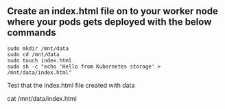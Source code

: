 

## Create an index.html file on to your worker node where your pods gets deployed with the below commands 

```
sudo mkdir /mnt/data
sudo cd /mnt/data
sudo touch index.html
sudo sh -c "echo 'Hello from Kubernetes storage' > /mnt/data/index.html"
```

Test that the index.html file created with data

cat /mnt/data/index.html
